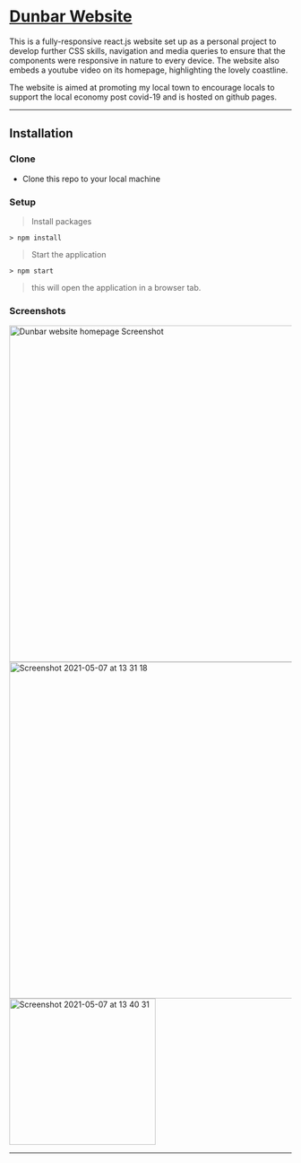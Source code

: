 # [Dunbar Website](https://steviev1903.github.io/react-dunbar-pages/) 

This is a fully-responsive react.js website set up as a personal project to develop further CSS skills, navigation and media queries to ensure that the components were responsive in nature to every device. The website also embeds a youtube video on its homepage, highlighting the lovely coastline.


The website is aimed at promoting my local town to encourage locals to support the local economy post covid-19 and is hosted on github pages.

---

## Installation

### Clone

- Clone this repo to your local machine 

### Setup

> Install packages

```shell
> npm install
```

> Start the application

```shell
> npm start
```

> this will open the application in a browser tab. 

### Screenshots

<img width="600" alt="Dunbar website homepage Screenshot" src="https://user-images.githubusercontent.com/56826534/117449796-4aa09780-af38-11eb-990c-bfc17e4ed068.png">

<img width="600" alt="Screenshot 2021-05-07 at 13 31 18" src="https://user-images.githubusercontent.com/56826534/117450027-9eab7c00-af38-11eb-8305-dfebe882b989.png">

<img width="261" alt="Screenshot 2021-05-07 at 13 40 31" src="https://user-images.githubusercontent.com/56826534/117450978-d4049980-af39-11eb-9035-d3cdca1a9a44.png">


---

